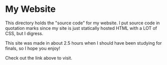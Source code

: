 # My Website

This directory holds the "source code" for my website. I put source code in
quotation marks since my site is just statically hosted HTML with a LOT of CSS,
but I digress.

This site was made in about 2.5 hours when I should have been studying for
finals, so I hope you enjoy!

Check out the link above to visit.
